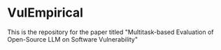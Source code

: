 # VulEmpirical
This is the repository for the paper titled "Multitask-based Evaluation of Open-Source LLM on Software Vulnerability"
